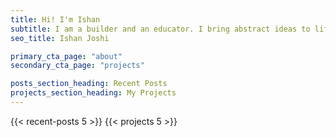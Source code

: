 ```yaml
---
title: Hi! I'm Ishan 
subtitle: I am a builder and an educator. I bring abstract ideas to life with the the use of  technology and also help others do the same.
seo_title: Ishan Joshi 

primary_cta_page: "about"
secondary_cta_page: "projects"

posts_section_heading: Recent Posts
projects_section_heading: My Projects
---
```


{{< recent-posts 5 >}}
{{< projects 5 >}}
